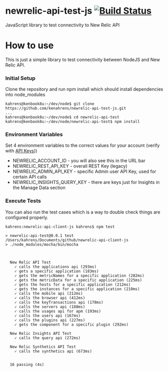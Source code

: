 # newrelic-api-test-js [![Build Status](https://travis-ci.org/kenahrens/newrelic-api-client-js.svg?branch=master)](https://travis-ci.org/kenahrens/newrelic-api-client-js)
JavaScript library to test connectivity to New Relic API

# How to use
This is just a simple library to test connectivity between NodeJS and New Relic API.

### Initial Setup
Clone the repository and run npm install which should install dependencies into node_modules
```
kahrens@kenbook8u:~/dev/node$ git clone https://github.com/kenahrens/newrelic-api-test-js.git
...
kahrens@kenbook8u:~/dev/node$ cd newrelic-api-test
kahrens@kenbook8u:~/dev/node/newrelic-api-test$ npm install
```

### Environment Variables
Set 4 environment variables to the correct values for your account (verify with [API Keys](https://rpm.newrelic.com/apikeys)))
* NEWRELIC_ACCOUNT_ID - you will also see this in the URL bar
* NEWRELIC_REST_API_KEY - overall REST Key (legacy)
* NEWRELIC_ADMIN_API_KEY - specific Admin user API Key, used for certain API calls
* NEWRELIC_INSIGHTS_QUERY_KEY - there are keys just for Insights in the Manage Data section

### Execute Tests
You can also run the test cases which is a way to double check things are configured properly.
```
kahrens:newrelic-api-client-js kahrens$ npm test

> newrelic-api-test@0.0.1 test /Users/kahrens/Documents/github/newrelic-api-client-js
> ./node_modules/mocha/bin/mocha



  New Relic API Test
    ✓ calls the applications api (293ms)
    ✓ gets a specific application (183ms)
    ✓ gets the metricNames for a specific application (282ms)
    ✓ gets the metricData for a specific application (225ms)
    ✓ gets the hosts for a specific application (212ms)
    ✓ gets the instances for a specific application (210ms)
    ✓ calls the mobile api (212ms)
    ✓ calls the browser api (412ms)
    ✓ calls the keyTransactions api (178ms)
    ✓ calls the servers api (188ms)
    ✓ calls the usages api for apm (193ms)
    ✓ calls the users api (167ms)
    ✓ calls the plugins api (227ms)
    ✓ gets the component for a specific plugin (292ms)

  New Relic Insights API Test
    ✓ calls the query api (272ms)

  New Relic Synthetics API Test
    ✓ calls the synthetics api (673ms)


  16 passing (4s)
```
